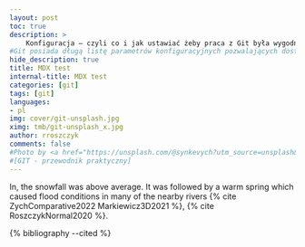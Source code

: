 ```yaml
---
layout: post
toc: true
description: >
    Konfiguracja — czyli co i jak ustawiać żeby praca z Git była wygodniejsza. Krótkie wprowadzenie do podstawowych parametrów konfiguracyjnych.
#Git posiada długą listę parametrów konfiguracyjnych pozwalających dostosować do swoich potrzeb środowisko pracy, a ten opis zawiera podstawowe parametry konfiguracyjne.
hide_description: true
title: MDX test
internal-title: MDX test
categories: [git] 
tags: [git]
languages:
- pl
img: cover/git-unsplash.jpg
ximg: tmb/git-unsplash_x.jpg
author: rroszczyk
comments: false
#Photo by <a href="https://unsplash.com/@synkevych?utm_source=unsplash&utm_medium=referral&utm_content=creditCopyText">Roman Synkevych</a> on <a href="https://unsplash.com/s/photos/git?utm_source=unsplash&utm_medium=referral&utm_content=creditCopyText">Unsplash</a>
#[GIT - przewodnik praktyczny]  
---
```


In, the snowfall was above average.
It was followed by a warm spring which caused
flood conditions in many of the nearby rivers {% cite ZychComparative2022 Markiewicz3D2021 %}, {% cite RoszczykNormal2020 %}.

{% bibliography --cited %}



